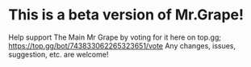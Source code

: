 # This is a beta version of Mr.Grape!
Help support The Main Mr Grape by voting for it here on top.gg; https://top.gg/bot/743833062265323651/vote
Any changes, issues, suggestion, etc. are welcome!
